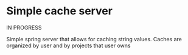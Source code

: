 # Simple cache server

IN PROGRESS

Simple spring server that allows for caching string values.
Caches are organized by user and by projects that user owns